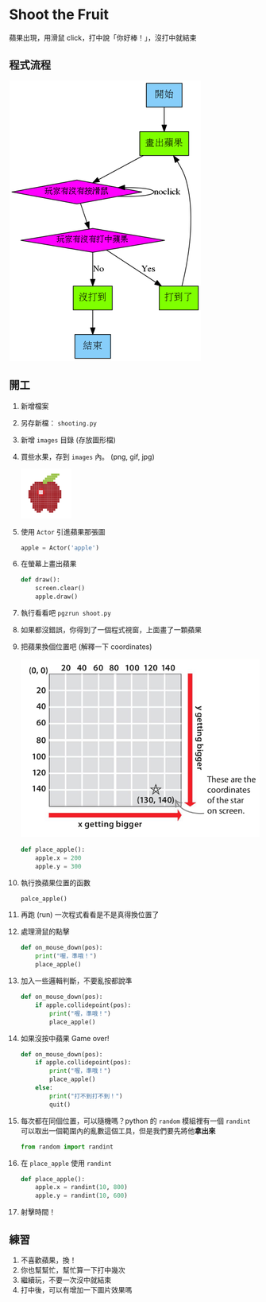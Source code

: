 # Shoot the Fruit

蘋果出現，用滑鼠 click，打中說「你好棒！」，沒打中就結束

## 程式流程

![shooting_the_fruit_flowchart](./shooting_the_fruit_flowchart.png)

## 開工

1. 新增檔案
2. 另存新檔： `shooting.py`
3. 新增 `images` 目錄 (存放圖形檔)
4. 買些水果，存到 `images` 內。 (png, gif, jpg)

    ![蘋果](./code/images/apple.png)

5. 使用 `Actor` 引進蘋果那張圖

    ```python
    apple = Actor('apple')
    ```

6. 在螢幕上畫出蘋果

    ```python
    def draw():
        screen.clear()
        apple.draw()
    ```

7. 執行看看吧 `pgzrun shoot.py`
8. 如果都沒錯誤，你得到了一個程式視窗，上面畫了一顆蘋果
9.  把蘋果換個位置吧 (解釋一下 coordinates)

    ![coordinates](./coordinates.png)

    ```python
    def place_apple():
        apple.x = 200
        apple.y = 300
    ```

10. 執行換蘋果位置的函數

    ```python
    palce_apple()
    ```

11. 再跑 (run) 一次程式看看是不是真得換位置了
12. 處理滑鼠的點擊

    ```python
    def on_mouse_down(pos):
        print("喔，準哦！")
        place_apple()
    ```

13. 加入一些邏輯判斷，不要亂按都說準

    ```python
    def on_mouse_down(pos):
        if apple.collidepoint(pos):
            print("喔，準哦！")
            place_apple()
    ```

14. 如果沒按中蘋果 Game over!

    ```python
    def on_mouse_down(pos):
        if apple.collidepoint(pos):
            print("喔，準哦！")
            place_apple()
        else:
            print("打不到打不到！")
            quit()
    ```

15. 每次都在同個位置，可以隨機嗎？python 的 `random` 模組裡有一個 `randint` 可以取出一個範圍內的亂數這個工具，但是我們要先將他**拿出來**

    ```python
    from random import randint
    ```

16. 在 `place_apple` 使用 `randint`

    ```python
    def place_apple():
        apple.x = randint(10, 800)
        apple.y = randint(10, 600)
    ```

17. 射擊時間！

## 練習

1. 不喜歡蘋果，換！
2. 你也幫幫忙，幫忙算一下打中幾次
3. 繼續玩，不要一次沒中就結束
4. 打中後，可以有增加一下圖片效果嗎